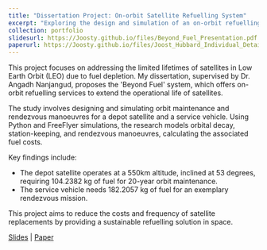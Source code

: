 ```yaml
---
title: "Dissertation Project: On-orbit Satellite Refuelling System"
excerpt: "Exploring the design and simulation of an on-orbit refuelling system to extend satellite lifetimes in Low Earth Orbit (LEO).<br/><img src='/images/depot_decay.PNG'>"
collection: portfolio
slidesurl: https://Joosty.github.io/files/Beyond_Fuel_Presentation.pdf
paperurl: https://Joosty.github.io/files/Joost_Hubbard_Individual_Detailed_Design_Report.pdf
---
```


This project focuses on addressing the limited lifetimes of satellites in Low Earth Orbit (LEO) due to fuel depletion. My dissertation, supervised by Dr. Angadh Nanjangud, proposes the 'Beyond Fuel' system, which offers on-orbit refuelling services to extend the operational life of satellites.

The study involves designing and simulating orbit maintenance and rendezvous manoeuvres for a depot satellite and a service vehicle. Using Python and FreeFlyer simulations, the research models orbital decay, station-keeping, and rendezvous manoeuvres, calculating the associated fuel costs.

Key findings include:

- The depot satellite operates at a 550km altitude, inclined at 53 degrees, requiring 104.2382 kg of fuel for 20-year orbit maintenance.
- The service vehicle needs 182.2057 kg of fuel for an exemplary rendezvous mission.

This project aims to reduce the costs and frequency of satellite replacements by providing a sustainable refuelling solution in space.

[Slides](https://Joosty.github.io/files/Beyond_Fuel_Presentation.pdf) | [Paper](https://Joosty.github.io/files/Joost_Hubbard_Individual_Detailed_Design_Report.pdf)
